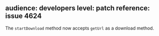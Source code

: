 audience: developers
level: patch
reference: issue 4624
---
The `startDownload` method now accepts `getUrl` as a download method.
